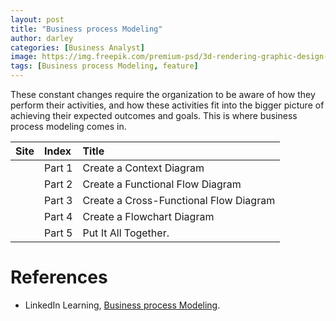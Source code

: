 ```yaml
---
layout: post
title: "Business process Modeling"
author: darley
categories: [Business Analyst]
image: https://img.freepik.com/premium-psd/3d-rendering-graphic-design-element_23-2149412216.jpg?w=1800
tags: [Business process Modeling, feature]
---
```

These constant changes require the organization to be aware of how they perform their activities, and how these activities fit into the bigger picture of achieving their expected outcomes and goals. This is where business process modeling comes in.

| Site | Index  | Title                                  |
| ---- | :----- | :------------------------------------- |
|      | Part 1 | Create a Context Diagram               |
|      | Part 2 | Create a Functional Flow Diagram       |
| ![]()  | Part 3 | Create a Cross-Functional Flow Diagram |
|      | Part 4 | Create a Flowchart Diagram             |
|      | Part 5 | Put It All Together.                   |

# References

- LinkedIn Learning, [Business process Modeling](https://www.linkedin.com/learning/business-analysis-foundations-business-process-modeling/define-process-modeling?autoSkip=true&autoplay=true&resume=false).

